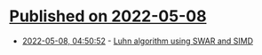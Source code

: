 # [Published on 2022-05-08](index.md)

* [2022-05-08, 04:50:52](https://news.ycombinator.com/item?id=31301405) - [Luhn algorithm using SWAR and SIMD](https://nullprogram.com/blog/2022/04/30/)
